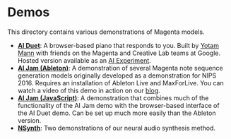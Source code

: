 # Demos

This directory contains various demonstrations of Magenta models.

* [**AI Duet**](/demos/ai-duet): A browser-based piano that responds to you. Built by [Yotam Mann](https://github.com/tambien) with friends on the Magenta and Creative Lab teams at Google. Hosted version available as an [AI Experiment](https://aiexperiments.withgoogle.com/ai-duet).
* [**AI Jam (Ableton)**](/demos/ai-jam-ableton): A demonstration of several Magenta
note sequence generation models originally developed as a demonstration for
NIPS 2016. Requires an installation of Ableton Live and MaxForLive. You can
watch a video of this demo in action on our
[blog](https://magenta.tensorflow.org/2016/12/16/nips-demo/).
* [**AI Jam (JavaScript)**](/demos/ai-jam-js): A demonstration that combines
much of the functionality of the AI Jam demo with the browser-based interface
of the AI Duet demo. Can be set up much more easily than the Ableton version.
* [**NSynth**](/demos/nsynth): Two demonstrations of our neural audio synthesis
method.
